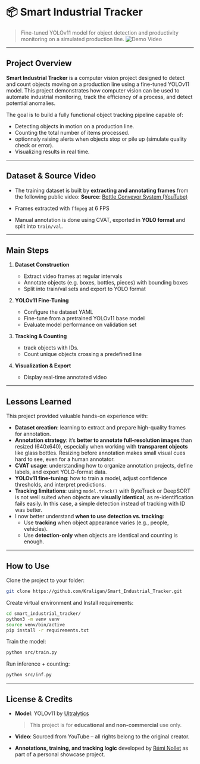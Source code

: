 # 📦 Smart Industrial Tracker

> Fine-tuned YOLOv11 model for object detection and productivity monitoring on a simulated production line.
![Demo Video](video/output.gif)

---

## Project Overview

**Smart Industrial Tracker** is a computer vision project designed to detect and count objects moving on a production line using a fine-tuned YOLOv11 model. This project demonstrates how computer vision can be used to automate industrial monitoring, track the efficiency of a process, and detect potential anomalies.

The goal is to build a fully functional object tracking pipeline capable of:

- Detecting objects in motion on a production line.
- Counting the total number of items processed.
- optionnaly raising alerts when objects stop or pile up (simulate quality check or error).
- Visualizing results in real time.

---

## Dataset & Source Video

- The training dataset is built by **extracting and annotating frames** from the following public video:
  **Source**: [Bottle Conveyor System (YouTube)](https://www.youtube.com/watch?v=K1KBXj7q_z0)

- Frames extracted with `ffmpeg` at 6 FPS
- Manual annotation is done using CVAT, exported in **YOLO format** and split into `train/val`.

---

## Main Steps

1. **Dataset Construction**
   - Extract video frames at regular intervals
   - Annotate objects (e.g. boxes, bottles, pieces) with bounding boxes
   - Split into train/val sets and export to YOLO format

2. **YOLOv11 Fine-Tuning**
   - Configure the dataset YAML
   - Fine-tune from a pretrained YOLOv11 base model
   - Evaluate model performance on validation set

3. **Tracking & Counting**
   - track objects with IDs.
   - Count unique objects crossing a predefined line

4. **Visualization & Export**
   - Display real-time annotated video

---

## Lessons Learned

This project provided valuable hands-on experience with:

- **Dataset creation**: learning to extract and prepare high-quality frames for annotation.
- **Annotation strategy**: it’s **better to annotate full-resolution images** than resized (640x640), especially when working with **transparent objects** like glass bottles. Resizing before annotation makes small visual cues hard to see, even for a human annotator.
- **CVAT usage**: understanding how to organize annotation projects, define labels, and export YOLO-format data.
- **YOLOv11 fine-tuning**: how to train a model, adjust confidence thresholds, and interpret predictions.
- **Tracking limitations**: using `model.track()` with ByteTrack or DeepSORT is not well suited when objects are **visually identical**, as re-identification fails easily. In this case, a simple detection instead of tracking with ID was better.
- I now better understand **when to use detection vs. tracking**:
  - Use **tracking** when object appearance varies (e.g., people, vehicles).
  - Use **detection-only** when objects are identical and counting is enough.

---

## How to Use

Clone the project to your folder:
```bash
git clone https://github.com/Kraligan/Smart_Industrial_Tracker.git
```

Create virtual environment and Install requirements:
```bash
cd smart_industrial_tracker/
python3 -m venv venv
source venv/bin/active
pip install -r requirements.txt
```

Train the model:
```bash
python src/train.py
```

Run inference + counting:
```bash
python src/inf.py
```

---

## License & Credits

- **Model**: YOLOv11 by [Ultralytics](https://github.com/ultralytics/ultralytics)
  > This project is for **educational and non-commercial** use only.

- **Video**: Sourced from YouTube – all rights belong to the original creator.

- **Annotations, training, and tracking logic** developed by [Rémi Nollet](https://www.linkedin.com/in/remi-nollet/) as part of a personal showcase project.
